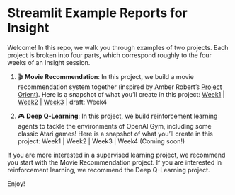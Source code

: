 # Streamlit Example Reports for Insight
Welcome! In this repo, we walk you through examples of two projects.
Each project is broken into four parts, which correspond roughly to the four
weeks of an Insight session.

1. 🎬 **Movie Recommendation**:
In this project, we build a movie recommendation system together (inspired by Amber Robert’s
[Project Orient](https://github.com/AstronomerAmber/Project-Orient)).
Here is a snapshot of what you’ll create in this project:
[Week1](http://share.streamlit.io/0.23.0-2EMF1/index.html?id=F5rVwqPj43bt4bbdLnPua5)
| [Week2](http://share.streamlit.io/0.23.0-2EMF1/index.html?id=SvTxtEZSStSez99zVXQwwY)
| [Week3](http://share.streamlit.io/0.23.0-2EMF1/index.html?id=8hMSF5ZV3Wmbg5sA3UH3gW)
| draft: Week4

2. 🎮 **Deep Q-Learning**: In this project, we build reinforcement learning agents to tackle the environments of OpenAI Gym, including some classic Atari games! Here is a snapshot of what you’ll create in this project: Week1 | Week2 | Week3 | Week4 (Coming soon!)

If you are more interested in a supervised learning project, we recommend you start with the Movie Recommendation project.
If you are interested in reinforcement learning, we recommend the Deep Q-Learning project.

Enjoy!
